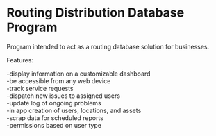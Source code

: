 # Routing Distribution Database Program

Program intended to act as a routing database solution for businesses. 

Features:

-display information on a customizable dashboard 
<br />
-be accessible from any web device 
<br />
-track service requests 
<br />
-dispatch new issues to assigned users 
<br />
-update log of ongoing problems 
<br />
-in app creation of users, locations, and assets 
<br />
-scrap data for scheduled reports 
<br />
-permissions based on user type 
